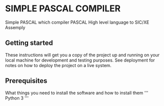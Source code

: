 # SIMPLE PASCAL COMPILER
Simple PASCAL which compiler PASCAL High level language to SIC/XE Assemply
## Getting started
These instructions will get you a copy of the project up and running on your local machine for development and testing purposes. See deployment for notes on how to deploy the project on a live system.
## Prerequisites
What things you need to install the software and how to install them 
'''
Python 3
'''
